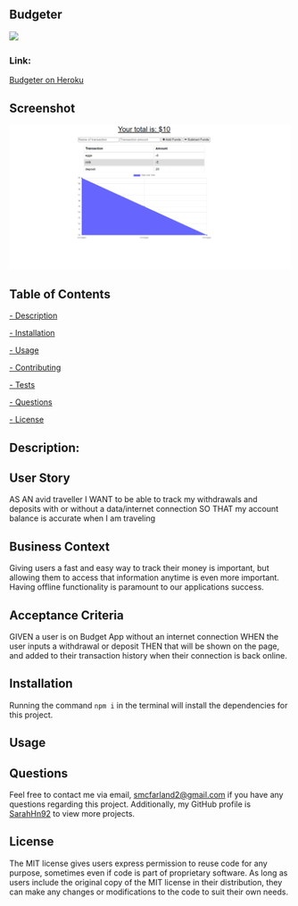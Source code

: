 ## Budgeter
![](https://img.shields.io/badge/License-MIT-lightgreen)

### Link:
[Budgeter on Heroku](https://shielded-anchorage-02318.herokuapp.com/)

## Screenshot
![Project screenshot](.\assets\Screenshot.png)
  
  ## Table of Contents
   
   [ - Description](#description)
 
   [ - Installation](#installation)
 
   [ - Usage](#usage)
   
   [ - Contributing](#contributing)
   
   [ - Tests](#tests)
   
   [ - Questions](#questions)
  
   [ - License](#license)

 
   ## Description:
  ## User Story
AS AN avid traveller
I WANT to be able to track my withdrawals and deposits with or without a data/internet connection
SO THAT my account balance is accurate when I am traveling

## Business Context

Giving users a fast and easy way to track their money is important, but allowing them to access that information anytime is even more important. Having offline functionality is paramount to our applications success.


## Acceptance Criteria
GIVEN a user is on Budget App without an internet connection
WHEN the user inputs a withdrawal or deposit
THEN that will be shown on the page, and added to their transaction history when their connection is back online.
  
  
  ## Installation
 Running the command `npm i` in the terminal will install the dependencies for this project.
 

  ## Usage
 
 
  
 

  ## Questions
  Feel free to contact me via email, smcfarland2@gmail.com if you have any questions regarding this project. 
  Additionally, my GitHub profile is [SarahHn92](https://github.com/SarahHn92) to view more projects.

  ## License
  The MIT license gives users express permission to reuse code for any purpose, 
sometimes even if code is part of proprietary software. As long as users include the original 
copy of the MIT license in their distribution, they can make any changes or modifications to the 
code to suit their own needs.
